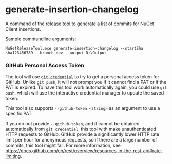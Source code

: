 # generate-insertion-changelog

A command of the release tool to generate a list of commits for NuGet Client insertions.

Sample commandline arguments:

```console
NuGetReleaseTool.exe generate-insertion-changelog --startSha sha123456789 --branch dev --output D:\Output
```

### GitHub Personal Access Token

The tool will use [`git credential`](https://git-scm.com/docs/git-credential) to try to get a personal access token for GitHub. Unlike `git push`, it will not prompt you if it cannot find a PAT or if the PAT is expired. To have this tool work automatically again, you could use `git push`, which will use the interactive credential manager to update the saved token.

This tool also supports `--github-token <string>` as an argument to use a specific PAT.

If you do not provide `--github-token`, and it cannot be obtained automatically from `git credential`, this tool with make unauthenticated HTTP requests to GitHub. GitHub provide a significantly lower HTTP rate limit per hour for anonymous requests, so if there are a large number of commits, this tool might fail. For more information, see https://docs.github.com/en/rest/overview/resources-in-the-rest-api#rate-limiting.

